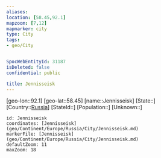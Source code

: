 ```yaml
---
aliases: 
location: [58.45,92.1]
mapzoom: [7,12] 
mapmarker: city 
type: City
tags:
- geo/City


SpocWebEntityId: 31187
isDeleted: false
confidential: public

title: Jennisseisk
---
```

[geo-lon::92.1]
[geo-lat::58.45]
[name::Jennisseisk]
[State::]
[Country::[Russia](geo/Continent/Europe/Russia.md)]
[StateId::]
[Population::]
[Unknown::]


```leaflet
id: Jennisseisk
coordinates: [Jennisseisk](geo/Continent/Europe/Russia/City/Jennisseisk.md)
markerFile: [Jennisseisk](geo/Continent/Europe/Russia/City/Jennisseisk.md)
defaultZoom: 11 
maxZoom: 18
```


